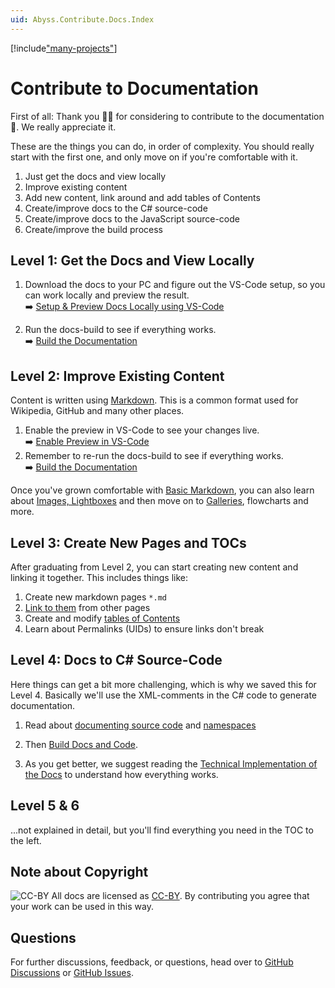 ```yaml
---
uid: Abyss.Contribute.Docs.Index
---
```


[!include["many-projects"](./_docs-for-many-projects.md)]

# Contribute to Documentation

First of all: Thank you 🙏🏽 for considering to contribute to the documentation 🎉. We really appreciate it.

These are the things you can do, in order of complexity.
You should really start with the first one, and only move on if you're comfortable with it.

1. Just get the docs and view locally
2. Improve existing content
3. Add new content, link around and add tables of Contents
4. Create/improve docs to the C# source-code
5. Create/improve docs to the JavaScript source-code
6. Create/improve the build process

## Level 1: Get the Docs and View Locally

1. Download the docs to your PC and figure out the VS-Code setup, so you can work locally and preview the result.  
    ➡️ [Setup & Preview Docs Locally using VS-Code](xref:Abyss.Contribute.Docs.Setup.Index)

1. Run the docs-build to see if everything works.  
    ➡️ [Build the Documentation](xref:Abyss.Contribute.Docs.Build.DocsOnly)

## Level 2: Improve Existing Content

Content is written using [Markdown](xref:Abyss.Contribute.Docs.Edit.Markdown.Index).
This is a common format used for Wikipedia, GitHub and many other places.

1. Enable the preview in VS-Code to see your changes live.  
    ➡️ [Enable Preview in VS-Code](xref:Abyss.Contribute.Docs.Edit.PreviewMarkdown)
1. Remember to re-run the docs-build to see if everything works.  
    ➡️ [Build the Documentation](xref:Abyss.Contribute.Docs.Build.DocsOnly)

Once you've grown comfortable with [Basic Markdown](xref:Abyss.Contribute.Docs.Edit.Markdown.Index), you can also learn about [Images, Lightboxes](xref:Abyss.Contribute.Docs.Edit.Images) and then move on to [Galleries](xref:Abyss.Contribute.Docs.Edit.Galleries), flowcharts and more.

## Level 3: Create New Pages and TOCs

After graduating from Level 2, you can start creating new content and linking it together.
This includes things like:

1. Create new markdown pages `*.md`
1. [Link to them](xref:Abyss.Contribute.Docs.Edit.Markdown.Index) from other pages
1. Create and modify [tables of Contents](xref:Abyss.Contribute.Docs.Edit.Toc)
1. Learn about Permalinks (UIDs) to ensure links don't break

## Level 4: Docs to C# Source-Code

Here things can get a bit more challenging, which is why we saved this for Level 4.
Basically we'll use the XML-comments in the C# code to generate documentation.

1. Read about [documenting source code](xref:Abyss.Contribute.Docs.SourceCode.Index) and [namespaces](xref:Abyss.Contribute.Docs.SourceCode.Namespaces)

1. Then [Build Docs and Code](xref:Abyss.Contribute.Docs.Build.DocsAndCode).

1. As you get better, we suggest reading the [Technical Implementation of the Docs](xref:Abyss.Contribute.Docs.Implementation.Index) to understand how everything works.

## Level 5 & 6

...not explained in detail, but you'll find everything you need in the TOC to the left.

## Note about Copyright

![CC-BY](https://licensebuttons.net/l/by/4.0/88x31.png)
All docs are licensed as [CC-BY](https://creativecommons.org/licenses/by/4.0/).
By contributing you agree that your work can be used in this way.

## Questions

For further discussions, feedback, or questions, head over
to [GitHub Discussions](https://github.com/oqtane/oqtane.docs/discussions)
or [GitHub Issues](https://github.com/oqtane/oqtane.docs/issues).

